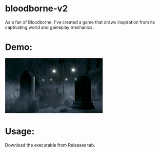 # bloodborne-v2

As a fan of Bloodborne, I've created a game that draws inspiration from its captivating world and gameplay mechanics.

# Demo:
  
![video](./output.gif)

# Usage:

Download the executable from Releases tab. 
